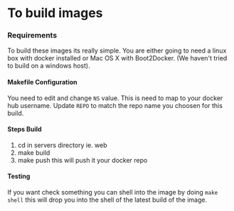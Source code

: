 # To build images

### Requirements
To build these images its really simple. You are either going to need a linux box with docker installed or Mac OS X with Boot2Docker. (We haven't tried to build on a windows host).

#### Makefile Configuration
You need to edit and change `NS` value. This is need to map to your docker hub username. Update `REPO` to match the repo name you choosen for this build.

#### Steps Build
 1. cd in servers directory ie. web
 2. make build
 3. make push this will push it your docker repo

#### Testing
If you want check something you can shell into the image by doing `make shell` this will drop you into the shell of the latest build of the image.
